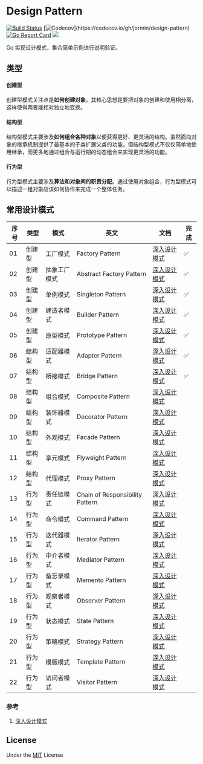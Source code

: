 Design Pattern
=====

[![Build Status](https://github.com/jormin/design-pattern/workflows/test/badge.svg?branch=master)](https://github.com/jormin/design-pattern/actions?query=workflow%3Atest)
[![Codecov](https://codecov.io/gh/jormin/design-pattern/branch/master/graph/badge.svg?)](https://codecov.io/gh/jormin/design-pattern)
[![Go Report Card](https://goreportcard.com/badge/github.com/jormin/design-pattern)](https://goreportcard.com/report/github.com/jormin/design-pattern)
[![](https://img.shields.io/badge/version-v1.0.0-success.svg)](https://github.com/jormin/design-pattern)

Go 实现设计模式，集合简单示例进行说明验证。

类型
-----

#### 创建型

创建型模式关注点是**如何创建对象**，其核心思想是要把对象的创建和使用相分离，这样使得两者能相对独立地变换。

#### 结构型

结构型模式主要涉及**如何组合各种对象**以便获得更好、更灵活的结构。虽然面向对象的继承机制提供了最基本的子类扩展父类的功能，但结构型模式不仅仅简单地使用继承，而更多地通过组合与运行期的动态组合来实现更灵活的功能。

#### 行为型

行为型模式主要涉及**算法和对象间的职责分配**。通过使用对象组合，行为型模式可以描述一组对象应该如何协作来完成一个整体任务。

常用设计模式
-----

| 序号 | 类型 | 模式         | 英文                     | 文档                                                | 完成 |
| ---- | ------------ | ------------------------ | ------------------------------------------------------------ | ---- | ---- |
| 01   | 创建型 | 工厂模式     | Factory Pattern          | [深入设计模式](https://refactoringguru.cn/design-patterns/factory-method) | ✅    |
| 02   | 创建型 | 抽象工厂模式 | Abstract Factory Pattern | [深入设计模式](https://refactoringguru.cn/design-patterns/abstract-factory) | ✅    |
| 03   | 创建型 | 单例模式     | Singleton Pattern        | [深入设计模式](https://refactoringguru.cn/design-patterns/singleton) | ✅    |
| 04   | 创建型 | 建造者模式   | Builder Pattern          | [深入设计模式](https://refactoringguru.cn/design-patterns/builder) | ✅ |
| 05 | 创建型 | 原型模式     | Prototype Pattern        | [深入设计模式](https://refactoringguru.cn/design-patterns/prototype) | ✅ |
| 06  | 结构型 | 适配器模式 | Adapter Pattern   | [深入设计模式](https://refactoringguru.cn/design-patterns/adapter) | ✅ |
| 07 | 结构型 | 桥接模式   | Bridge Pattern     | [深入设计模式](https://refactoringguru.cn/design-patterns/bridge) | ✅ |
| 08  | 结构型 | 组合模式   | Composite Pattern | [深入设计模式](https://refactoringguru.cn/design-patterns/composite) |      |
| 09  | 结构型 | 装饰器模式 | Decorator Pattern | [深入设计模式](https://refactoringguru.cn/design-patterns/decorator) |      |
| 10 | 结构型 | 外观模式   | Facade Pattern    | [深入设计模式](https://refactoringguru.cn/design-patterns/facade) |      |
| 11 | 结构型 | 享元模式   | Flyweight Pattern | [深入设计模式](https://refactoringguru.cn/design-patterns/flyweight) |      |
| 12 | 结构型 | 代理模式   | Proxy Pattern     | [深入设计模式](https://refactoringguru.cn/design-patterns/proxy) |      |
| 13 | 行为型 | 责任链模式 | Chain of Responsibility Pattern | [深入设计模式](https://refactoringguru.cn/design-patterns/chain-of-responsibility) |      |
| 14 | 行为型 | 命令模式   | Command Pattern                 | [深入设计模式](https://refactoringguru.cn/design-patterns/command) |      |
| 15 | 行为型 | 迭代器模式 | Iterator Pattern                | [深入设计模式](https://refactoringguru.cn/design-patterns/iterator) |      |
| 16 | 行为型 | 中介者模式 | Mediator Pattern                | [深入设计模式](https://refactoringguru.cn/design-patterns/mediator) |      |
| 17 | 行为型 | 备忘录模式 | Memento Pattern                 | [深入设计模式](https://refactoringguru.cn/design-patterns/memento) |      |
| 18 | 行为型 | 观察者模式 | Observer Pattern                | [深入设计模式](https://refactoringguru.cn/design-patterns/observer) |      |
| 19 | 行为型 | 状态模式   | State Pattern                   | [深入设计模式](https://refactoringguru.cn/design-patterns/state) |      |
| 20 | 行为型 | 策略模式   | Strategy Pattern                | [深入设计模式](https://refactoringguru.cn/design-patterns/strategy) |      |
| 21 | 行为型 | 模版模式   | Template Pattern                | [深入设计模式](https://refactoringguru.cn/design-patterns/template-method) |      |
| 22 | 行为型 | 访问者模式 | Visitor Pattern                 | [深入设计模式](https://refactoringguru.cn/design-patterns/visitor) |      |

### 参考
1. [深入设计模式](https://refactoringguru.cn/design-patterns)

License
-------

Under the [MIT](./LICENSE) License